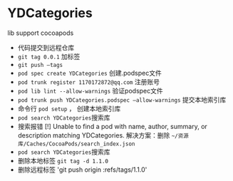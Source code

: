 # YDCategories
lib support cocoapods


- 代码提交到远程仓库
- `git tag 0.0.1` 	 加标签
- `git push —tags`
- `pod spec create YDCategories`  创建.podspec文件
- `pod trunk register 1170172872@qq.com` 注册账号
- `pod lib lint --allow-warnings` 验证podspec文件
- `pod trunk push YDCategories.podspec —allow-warnings` 提交本地索引库
- 命令行 `pod setup` ， 创建本地索引库
- `pod search YDCategories`搜索库 
-  搜索报错 [!] Unable to find a pod with name, author, summary, or description matching YDCategories. 解决方案：删除 `~/资源库/Caches/CocoaPods/search_index.json`
-  `pod search YDCategories`搜索库 
- 删除本地标签 `git tag -d 1.1.0 `
- 删除远程标签 'git push origin :refs/tags/1.1.0'